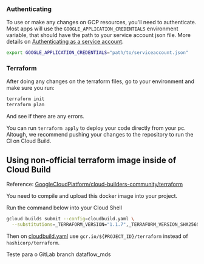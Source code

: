 
### Authenticating

To use or make any changes on GCP resources, you'll need to authenticate. Most apps will use the `GOOGLE_APPLICATION_CREDENTIALS` environment variable, that should have the path to your service account json file. More details on [Authenticating as a service account](https://cloud.google.com/docs/authentication/production).

```sh
export GOOGLE_APPLICATION_CREDENTIALS="path/to/serviceaccount.json"
```

### Terraform

After doing any changes on the terraform files, go to your environment and make sure you run:

```sh
terraform init
terraform plan
```

And see if there are any errors.

You can run `terraform apply` to deploy your code directly from your pc. Altough, we recommend pushing your changes to the repository to run the CI on Cloud Build.

## Using non-official terraform image inside of Cloud Build

Reference: [GoogleCloudPlatform/cloud-builders-community/terraform](https://github.com/GoogleCloudPlatform/cloud-builders-community/tree/master/terraform)

You need to compile and upload this docker image into your project.

Run the command below into your Cloud Shell

```bash
gcloud builds submit --config=cloudbuild.yaml \
  --substitutions=_TERRAFORM_VERSION="1.1.7",_TERRAFORM_VERSION_SHA256SUM="e4add092a54ff6febd3325d1e0c109c9e590dc6c38f8bb7f9632e4e6bcca99d4"
```

Then on [cloudbuild.yaml](./cloudbuild.yaml) use `gcr.io/${PROJECT_ID}/terraform` instead of `hashicorp/terraform`.

Teste para o GitLab branch dataflow_mds
